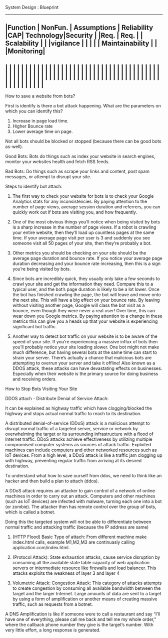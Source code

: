 System Design : Blueprint

-------------------------------------------------------------------------------
|Function | NonFun. | Assumptions | Reliability     |CAP| Technology|Security  |
|Req.     | Req.    |             | Scalability     |   |           |vigilance |
|         |         |             | Maintainability |   |           |Monitoring|
-------------------------------------------------------------------------------
|         |         |             |                 |   |           |          |
|         |         |             |                 |   |           |          |
|         |         |             |                 |   |           |          |
|         |         |             |                 |   |           |          |
|         |         |             |                 |   |           |          |
|         |         |             |                 |   |           |          |
|         |         |             |                 |   |           |          |
|         |         |             |                 |   |           |          |
|         |         |             |                 |   |           |          |
|         |         |             |                 |   |           |          |
|         |         |             |                 |   |           |          |
-------------------------------------------------------------------------------

How to save a website from bots?

First is identify is there a bot attack happening. What are the parameters on
 which you can identify this?
 
 1. Increase in page load time.
 2. Higher Bounce rate
 3. Lower average time on page.
 
 
 Not all bots should be blocked or stopped (because there can be good bots 
 as-well).
 
 Good Bots: Bots do things such as index your website in search engines, 
 monitor your websites health and fetch RSS feeds.
 
 Bad Bots: Do things such as scrape your links and content, post spam 
 messages, or attempt to disrupt your site.
 
 Steps to identify bot attach:
 
 1. The first way to check your website for bots is to check your 
 Google Analytics stats for any inconsistencies. By paying attention to the
number of page views, average session duration and referrers, you can quickly
work out if bots are visiting you, and how frequently.
 
 2. One of the most obvious things you’ll notice when being visited by bots is 
 a sharp increase in the number of page views. If a robot is crawling your 
 entire website, then they’ll load up countless pages at the same time. 
 If your average page visit per user is 3 and suddenly you see someone visit
all 50 pages of your site, then they’re probably a bot.

 3. Other metrics you should be checking on your site should be the average 
 page duration and bounce rate. If you notice your average page duration
decreasing and your bounce rate increasing, then this is a sign you’re 
being visited by bots.
 
 4. Since bots are incredibly quick, they usually only take a few seconds to 
 crawl your site and get the information they need. Compare this to a typical 
 user, and the bot’s page duration is likely to be a lot lower. Once the bot 
 has finished crawling the page, the bot will leave and move onto the next 
 site. This will have a big effect on your bounce rate. By leaving without 
 visiting another page, Google will class the bot visit as a bounce, even 
 though they were never a real user! Over time, this can wear down you Google
metrics. By paying attention to a change in these metrics this can give you
a heads up that your website is experiencing significant bot traffic.

 5. Another way to detect bot traffic on your website is to be aware of the
speed of your site. If you’re experiencing a massive influx of bots then
you’ll probably notice your site loading slower. One bot might not make
much difference, but having several bots at the same time can start to 
strain your server. There’s actually a chance that malicious bots are 
attempting to overrun your server and take it offline! Also known as a
DDOS attack, these attacks can have devastating effects on businesses.
Especially when their website is the primary source for doing business
and receiving orders.


How to Stop Bots Visiting Your Site








DDOS attach - Distribute Denial of Service Attach:

It can be explained as highway traffic which have clogging/blocked the highway 
and stops actual normal traffic to reach to its destination.

A distributed denial-of-service (DDoS) attack is a malicious attempt to disrupt
 normal traffic of a targeted server, service or network by overwhelming the
target or its surrounding infrastructure with a flood of Internet traffic.
DDoS attacks achieve effectiveness by utilizing multiple compromised 
computer systems as sources of attack traffic. Exploited machines can
include computers and other networked resources such as IoT devices.
 From a high level, a DDoS attack is like a traffic jam clogging up
with highway, preventing regular traffic from arriving at its desired
destination.

To understand what how to save ourself from ddos, we need to think like an 
hacker and then build a plan to attach (ddos).

A DDoS attack requires an attacker to gain control of a network of online 
machines in order to carry out an attack. Computers and other machines 
(such as IoT devices) are infected with malware, turning each one into a bot 
(or zombie). The attacker then has remote control over the group of bots, 
which is called a botnet.

Doing this the targeted system will not be able to differentiate between 
normal traffic and attacking traffic (because the IP address are same)

1. (HTTP Flood) Basic Type of attach: From different machine make index.html 
calls, example M1,M2,M3 are continuasly calling application.com/index.html.

2. (Protocol Attack): State exhaustion attacks, cause service disruption by 
consuming all the available state table capacity of web application servers 
or intermediate resource like firewalls and load balancer. This attacks 
exploits the weakness of layer 3 and layer 4

3. Volumetric Attack: Congestion Attack:
This category of attacks attempts to create congestion by consuming all 
available bandwidth between the target and the larger Internet. 
Large amounts of data are sent to a target by using a form of amplification 
or another means of creating massive traffic, such as requests from a botnet.


A DNS Amplification is like if someone were to call a restaurant and 
say “I’ll have one of everything, please call me back and tell me my 
whole order,” where the callback phone number they give is the target’s number. 
With very little effort, a long response is generated.








